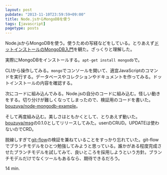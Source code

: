 ```yaml
---
layout: post
pubdate: "2013-11-10T23:59:59+09:00"
title: Node.jsからMongoDBを使う
tags: [javascript]
pagetype: posts
---
```

Node.jsからMongoDBを使う。使うための写経などをしている。とりあえず[ドットインストールのMongoDB入門][dotinstall-mongodb]を観た。ざっくりと理解した。

実際にMongoDBをインストールする。`apt-get install mongodb`で。

CLIから操作してみる。`mongo`でコンソールを開いて、適宜JavaScriptのコマンドを実行する。データベースやコレクションやドキュメントを作ってみる。ドットインストールの内容を確認する。

次にコードに組み込んでみる。Node.jsの自分のコードに組み込む。怪しい動きをする。切り分けが難しくなってしまったので、検証用のコードを書いた。[bouzuya/node-mongodb-example][bouzuya/node-mongodb-example]。

そして再度組み込む。美しさはともかくとして、とりあえず動いた。[bouzuya/msg][bouzuya/msg]の0.1.0としてリリースしてみた。userのCRUD。UPDATEは使わないのでCRD。

脱線しすぎて[git-flow][git-flow]の検証を兼ねていることをすっかり忘れていた。git-flowでブランチモデルをひとつ勉強してみようと思っている。誰かがある程度完成させたブランチモデルを試してみて、良いところを採用しようという方針。ブランチモデルだけでなくツールもあるなら、期待できるだろう。

14 min.

[dotinstall-mongodb]: http://dotinstall.com/lessons/basic_mongodb
[bouzuya/node-mongodb-example]: https://github.com/bouzuya/node-mongodb-example
[bouzuya/msg]: https://github.com/bouzuya/msg/tree/99ec2db8b431a69fe4f4444506ee4c2ca936cbd3
[git-flow]: https://github.com/nvie/gitflow
